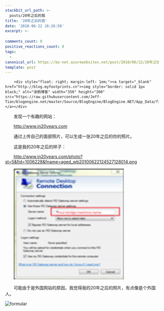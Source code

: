 ```yaml
---
stackbit_url_path: >-
  posts/20年之后的我
title: '20年之后的我'
date: '2010-06-22 16:26:56'
excerpt: >-
  
comments_count: 0
positive_reactions_count: 0
tags: 
  - 
canonical_url: https://be-net.azurewebsites.net/post/2010/06/22/20年之后的我
template: post
---
```


        <div style="float: right; margin-left: 1em;"><a target="_blank" href="http://blog.myfootprints.cn"><img style="border: solid 1px black;" alt="涂鸦博客" width="350" height="300" src="https://raw.githubusercontent.com/Jeff-Tian/blogengine.net/master/Source/BlogEngine/BlogEngine.NET/App_Data/files/image_172.png"></a></div>
<div style="text-indent: 2em;">
<p>发现一个有趣的网站：</p>
<p><a target="_blank" href="http://www.in20years.com/">http://www.in20years.com</a></p>
<p>通过上传自己的面部照片，可以生成一张20年之后的你的照片。</p>
<p>这是我的20年之后的样子：</p>
<p><a target="_blank" href="http://www.in20years.com/photo?st=5&amp;fid=1006228&amp;fname=aged_wb20100622124527128014.png">http://www.in20years.com/photo?st=5&amp;fid=1006228&amp;fname=aged_wb20100622124527128014.png</a></p>
<p><img appendurl="1" alt="图片" width="361" height="361" src="https://raw.githubusercontent.com/Jeff-Tian/blogengine.net/master/Source/BlogEngine/BlogEngine.NET/App_Data/files/image_thumb_173_pliSmall.png"></p>
<p>可能由于是外国网站的原因，我觉得我的20年之后的照片，有点像是个外国人。</p>
</div>
<div><img src="https://latex.codecogs.com/gif.latex?SS_y=\sum_{j=1}^n\left(y_i-\overline{y}\right)^2" 
alt="formular"></div>
      